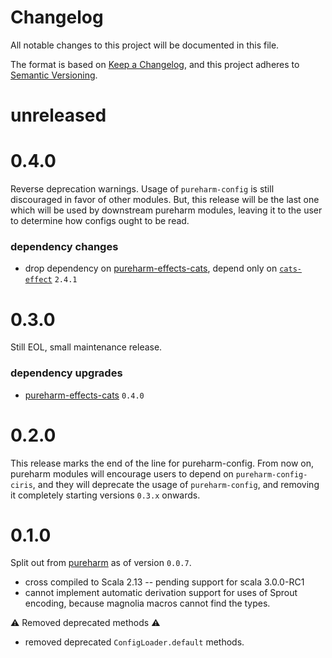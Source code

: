 # Changelog

All notable changes to this project will be documented in this file.

The format is based on [Keep a Changelog](https://keepachangelog.com/en/1.0.0/),
and this project adheres to [Semantic Versioning](https://semver.org/spec/v2.0.0.html).

# unreleased

# 0.4.0

Reverse deprecation warnings. Usage of `pureharm-config` is still discouraged in favor of other modules. But, this release will be the last one which will be used by downstream pureharm modules, leaving it to the user to determine how configs ought to be read.

### dependency changes

- drop dependency on [pureharm-effects-cats](https://github.com/busymachines/pureharm-effects-cats/releases), depend only on [`cats-effect`](https://github.com/typelevel/cats-effect/releases) `2.4.1`

# 0.3.0

Still EOL, small maintenance release.

### dependency upgrades

- [pureharm-effects-cats](https://github.com/busymachines/pureharm-effects-cats/releases) `0.4.0`

# 0.2.0

This release marks the end of the line for pureharm-config. From now on, pureharm modules will encourage users to depend on `pureharm-config-ciris`, and they will deprecate the usage of `pureharm-config`, and removing it completely starting versions `0.3.x` onwards.


# 0.1.0

Split out from [pureharm](https://github.com/busymachines/pureharm) as of version `0.0.7`.

- cross compiled to Scala 2.13 -- pending support for scala 3.0.0-RC1
- cannot implement automatic derivation support for uses of Sprout encoding, because magnolia macros cannot find the types.

:warning: Removed deprecated methods :warning:

- removed deprecated `ConfigLoader.default` methods.
